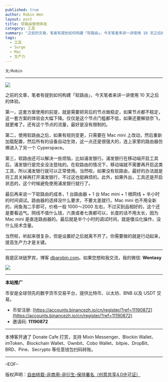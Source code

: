 ```yaml
---
published: true
author: Robin Wen
layout: post
title: 软路由使用体验
category: 工具
summary: "之前的文章，笔者有提到如何构建「软路由」，今天笔者来讲一讲使用 10 天之后的体验。最后再来说一下软路由的成本，1 台路由器 + 1 台 Mac mini + 1 根网线 + 半小时的时间调试。路由器的选择没什么要求，不要太差就行。Mac mini 也不用全新的，闲鱼淘二手即可，价格一般 1000～2000 左右，不过买到品相好的，这个还是要看运气。网线不值什么钱，六类或者七类都可以，长度的话不用太长，因为 Mac mini 是直连路由器的。最后就是半个小时的调试时间，就是傻瓜化操作，没什么技术含量。当然啦，听起来很复杂，但是设置好之后就离不开了。你需要做的就是行动起来，提高生产力才是关键。"
tags:
  - 工具
  - Surge
  - Mac
  - 生产力
---
```


`文/Robin`

***

![](https://cdn.dbarobin.com/gr85dat.png)

之前的文章，笔者有提到如何构建「软路由」，今天笔者来讲一讲使用 10 天之后的体验。

第一，这套方案使用的前提，就是需要把背后的节点做稳定，如果节点都不稳定，这一套方案的体验会大幅下降。仅仅是这个节点门槛都不低，如果还要解锁奈飞，就更难了。还有这个节点的流量，最好是没有限制的。

第二，使用软路由之后，如果有规则变更，只需要在 Mac mini 上改动，然后重新加载配置，然后所有的设备自动生效，这一点还是很强大的，连上家里的路由器仿佛进入了另一个 Cyperspace。

第三，软路由还可以解决一些烦恼，比如浦发银行。浦发银行在移动端开启工具后，浦发银行是完全没法登陆的。在软路由的情况下，移动端就不需要再开启这类工具，所以浦发银行就可以正常使用。当然啦，如果没有软路由，最好的办法就是将工具关掉再打开浦发银行，不过这也挺麻烦的。此外，如果外出，工具还是开启状态的，这个时候避免使用浦发银行就行了。

最后再来说一下软路由的成本，1 台路由器 + 1 台 Mac mini + 1 根网线 + 半小时的时间调试。路由器的选择没什么要求，不要太差就行。Mac mini 也不用全新的，闲鱼淘二手即可，价格一般 1000～2000 左右，不过买到品相好的，这个还是要看运气。网线不值什么钱，六类或者七类都可以，长度的话不用太长，因为 Mac mini 是直连路由器的。最后就是半个小时的调试时间，就是傻瓜化操作，没什么技术含量。

当然啦，听起来很复杂，但是设置好之后就离不开了。你需要做的就是行动起来，提高生产力才是关键。

***

我是区块链罗宾，博客 [dbarobin.com](https://dbarobin.com/)。如果您想和我交流，我的微信: **Wentasy**

![](https://cdn.dbarobin.com/v4yywe2.png)

***

**本站推广**

币安是全球领先的数字货币交易平台，提供比特币、以太坊、BNB 以及 USDT 交易。

* 币安注册: [https://accounts.binancezh.io/cn/register/?ref=11190872](https://accounts.binancezh.io/cn/register/?ref=11190872)
* 邀请码: **11190872**

***

本博客开通了 Donate Cafe 打赏，支持 Mixin Messenger、Blockin Wallet、imToken、Blockchain Wallet、Ownbit、Cobo Wallet、bitpie、DropBit、BRD、Pine、Secrypto 等任意钱包扫码转账。

<center>
    <div class="--donate-button"
         data-button-id="f8b9df0d-af9a-460d-8258-d3f435445075"
    ></div>
</center>

***

–EOF–

版权声明：[自由转载-非商用-非衍生-保持署名（创意共享4.0许可证）](http://creativecommons.org/licenses/by-nc-nd/4.0/deed.zh)